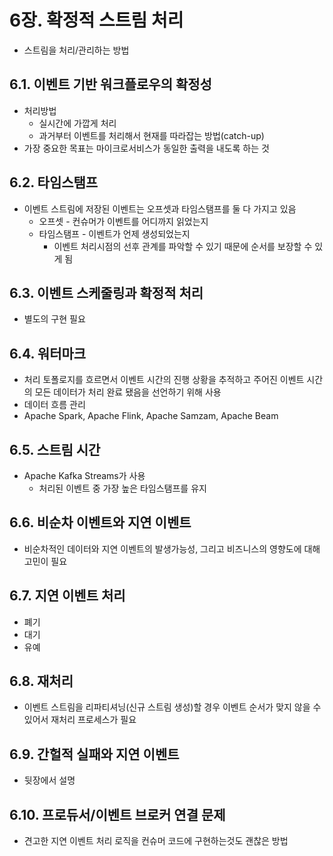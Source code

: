# 6장. 확정적 스트림 처리
- 스트림을 처리/관리하는 방법

## 6.1. 이벤트 기반 워크플로우의 확정성
- 처리방법
  - 실시간에 가깝게 처리
  - 과거부터 이벤트를 처리해서 현재를 따라잡는 방법(catch-up)
- 가장 중요한 목표는 마이크로서비스가 동일한 출력을 내도록 하는 것

## 6.2. 타임스탬프
- 이벤트 스트림에 저장된 이벤트는 오프셋과 타임스탬프를 둘 다 가지고 있음
  - 오프셋 - 컨슈머가 이벤트를 어디까지 읽었는지
  - 타임스탬프 - 이벤트가 언제 생성되었는지
    - 이벤트 처리시점의 선후 관계를 파악할 수 있기 때문에 순서를 보장할 수 있게 됨

## 6.3. 이벤트 스케줄링과 확정적 처리
- 별도의 구현 필요

## 6.4. 워터마크
- 처리 토폴로지를 흐르면서 이벤트 시간의 진행 상황을 추적하고 주어진 이벤트 시간의 모든 데이터가 처리 완료 됐음을 선언하기 위해 사용
- 데이터 흐름 관리
- Apache Spark, Apache Flink, Apache Samzam, Apache Beam

## 6.5. 스트림 시간
- Apache Kafka Streams가 사용
  - 처리된 이벤트 중 가장 높은 타임스탬프를 유지

## 6.6. 비순차 이벤트와 지연 이벤트
- 비순차적인 데이터와 지연 이벤트의 발생가능성, 그리고 비즈니스의 영향도에 대해 고민이 필요

## 6.7. 지연 이벤트 처리
- 폐기
- 대기
- 유예

## 6.8. 재처리
- 이벤트 스트림을 리파티셔닝(신규 스트림 생성)할 경우 이벤트 순서가 맞지 않을 수 있어서 재처리 프로세스가 필요

## 6.9. 간헐적 실패와 지연 이벤트
- 뒷장에서 설명

## 6.10. 프로듀서/이벤트 브로커 연결 문제
- 견고한 지연 이벤트 처리 로직을 컨슈머 코드에 구현하는것도 괜찮은 방법